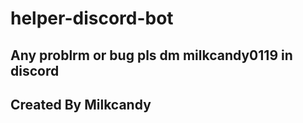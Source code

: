 # helper-discord-bot
## Any problrm or bug pls dm milkcandy0119 in discord

## Created By Milkcandy
